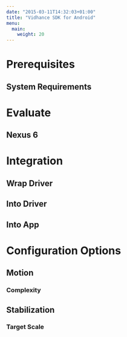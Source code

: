 ```yaml
---
date: "2015-03-11T14:32:03+01:00"
title: "Vidhance SDK for Android"
menu:
  main:
    weight: 20
---
```


# Prerequisites
## System Requirements

# Evaluate
## Nexus 6

# Integration
## Wrap Driver
## Into Driver
## Into App

# Configuration Options
## Motion
### Complexity
## Stabilization
### Target Scale
